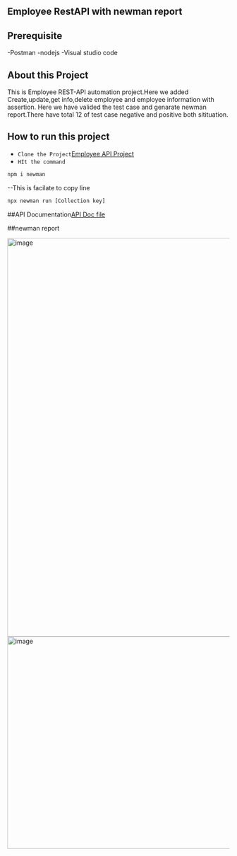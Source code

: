 ## Employee RestAPI with newman report
## Prerequisite
-Postman
-nodejs
-Visual studio code
## About this Project
This is Employee REST-API automation project.Here we added Create,update,get info,delete employee and employee information with assertion.
Here we have valided the test case and genarate newman report.There have total 12 of test case negative and positive both sitituation.

## How to run this project
- ```Clone the Project```[Employee API Project](https://github.com/omarsani97-max/Employee-REST-API.git)
- ```HIt the command```
```bash
npm i newman
```
--This is facilate to copy line
```bash
npx newman run [Collection key]
```
##API Documentation[API Doc file](https://documenter.getpostman.com/view/48222698/2sB3QDvXvJ)

##newman report

<img width="742" height="901" alt="image" src="https://github.com/user-attachments/assets/28a783cd-6471-4686-a653-a919570cd9ac" />
<img width="745" height="480" alt="image" src="https://github.com/user-attachments/assets/e66c154c-8f59-438f-ab31-b7faf9981941" />

